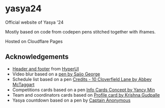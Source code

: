 # yasya24

Official website of Yasya '24

Mostly based on code from codepen pens stitched together with iframes.

Hosted on Cloudflare Pages

## Acknowledgements

- [Header and footer](https://www.hyperui.dev/components/marketing/footers) from [HyperUI](https://www.hyperui.dev/components/marketing/footers)
- Video blur based on a [pen by Saijo George](https://codepen.io/SaijoGeorge/pen/bVYOMw "CodePen")
- Schedule list based on a pen [Credits - 10 Cloverfield Lane by Abbey McTaggart](https://codepen.io/amctagg1/pen/MJjbBg "CodePen")
- Competitions cards based on a pen [Info Cards Concept by Yancy Min](https://codepen.io/yancy/pen/gBLLxz "CodePen")
- Team and coordinators cards based on [Profile card by Krishna Gudpalle](https://tailwindflex.com/@krishna/profile-card "TailwindFlex")
- Yasya countdown based on a pen by [Captain Anonymous](https://codepen.io/anon/pen/LpzXPL/ "CodePen")
